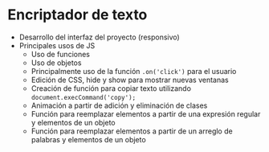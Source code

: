<h1>Encriptador de texto</h1>

- Desarrollo del interfaz del proyecto (responsivo)
- Principales usos de JS
  - Uso de funciones
  - Uso de objetos
  - Principalmente uso de la función ```.on('click')``` para el usuario
  - Edición de CSS, hide y show para mostrar nuevas ventanas
  - Creación de función para copiar texto utilizando ```document.execCommand('copy');```
  - Animación a partir de adición y eliminación de clases
  - Función para reemplazar elementos a partir de una expresión regular y elementos de un objeto
  - Función para reemplazar elementos a partir de un arreglo de palabras y elementos de un objeto
